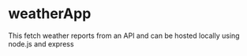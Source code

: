 # weatherApp
This fetch weather reports from an API and can be hosted locally using node.js and express
